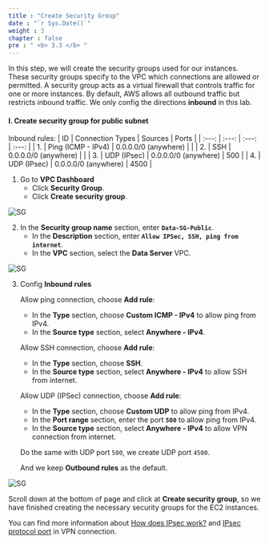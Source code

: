 ```yaml
---
title : "Create Security Group"
date : "`r Sys.Date()`"
weight : 3
chapter : false
pre : " <b> 3.3 </b> "
---
```


In this step, we will create the security groups used for our instances. These security groups specify to the VPC which connections are allowed or permitted. A security group acts as a virtual firewall that controls traffic for one or more instances. By default, AWS allows all outbound traffic but restricts inbound traffic. We only config the directions **inbound** in this lab.

#### I. Create security group for public subnet
Inbound rules:
   | ID     | Connection Types   | Sources               | Ports  |
   | :---:  | :---:              | :---:                 | :---:  |
   | 1.     | Ping (ICMP - IPv4) | 0.0.0.0/0 (anywhere)  |        |
   | 2.     | SSH                | 0.0.0.0/0 (anywhere)  |        |
   | 3.     | UDP (IPsec)        | 0.0.0.0/0 (anywhere)  | 500    |
   | 4.     | UDP (IPsec)        | 0.0.0.0/0 (anywhere)  | 4500   |

1. Go to **VPC Dashboard**
   + Click **Security Group**.
   + Click **Create security group**.

![SG](/aws-fcj/ws1/images/2.cloudserver/sg-01.png)

2. In the **Security group name** section, enter **`Data-SG-Public`**.
   + In the **Description** section, enter **`Allow IPSec, SSH, ping from internet`**.
   + In the **VPC** section, select the **Data Server** VPC.

![SG](/aws-fcj/ws1/images/3.dataserver/sg-01.png)

3. Config **Inbound rules**

   Allow ping connection, choose **Add rule**: 
   + In the **Type** section, choose **Custom ICMP - IPv4** to allow ping from IPv4.
   + In the **Source type** section, select **Anywhere - IPv4**.

   Allow SSH connection, choose **Add rule**: 
   + In the **Type** section, choose **SSH**.
   + In the **Source type** section, select **Anywhere - IPv4** to allow SSH from internet.

   Allow UDP (IPSec) connection, choose **Add rule**: 
   + In the **Type** section, choose **Custom UDP** to allow ping from IPv4.
   + In the **Port range** section, enter the port **`500`** to allow ping from IPv4.
   + In the **Source type** section, select **Anywhere - IPv4** to allow VPN connection from internet.

   Do the same with UDP port `500`, we create UDP port `4500`.

   And we keep **Outbound rules** as the default.

![SG](/aws-fcj/ws1/images/3.dataserver/sg-03.png)

   Scroll down at the bottom of page and click at **Create security group**, so we have finished creating the necessary security groups for the EC2 instances.

   You can find more information about [How does IPsec work?](https://aws.amazon.com/what-is/ipsec/) and [IPsec protocol port](https://docs.oracle.com/en/solutions/connect-oraclecloud-vmware-resources/understand-remote-access-vpn-options.html#GUID-931BA251-627B-442E-9935-FDFB4650ED72) in VPN connection.

